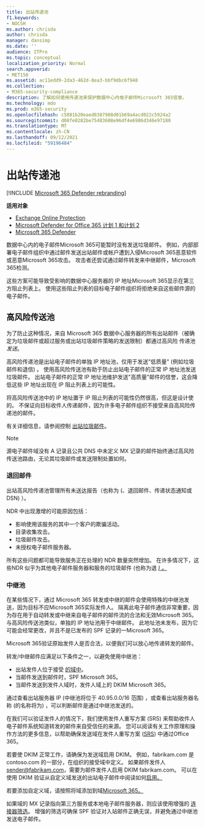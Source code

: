 ```yaml
---
title: 出站传递池
f1.keywords:
- NOCSH
ms.author: chrisda
author: chrisda
manager: dansimp
ms.date: ''
audience: ITPro
ms.topic: conceptual
localization_priority: Normal
search.appverid:
- MET150
ms.assetid: ac11edd9-2da3-462d-8ea3-bbf9dbc6f948
ms.collection:
- M365-security-compliance
description: 了解如何使用传递池来保护数据中心内电子邮件Microsoft 365信誉。
ms.technology: mdo
ms.prod: m365-security
ms.openlocfilehash: c5881b20eaed8387988d01b69a4acd022c5924a2
ms.sourcegitcommit: d08fe0282be75483608e96df4e6986d346e97180
ms.translationtype: MT
ms.contentlocale: zh-CN
ms.lasthandoff: 09/12/2021
ms.locfileid: "59196484"
---
```

# <a name="outbound-delivery-pools"></a>出站传递池

[!INCLUDE [Microsoft 365 Defender rebranding](../includes/microsoft-defender-for-office.md)]

**适用对象**
- [Exchange Online Protection](exchange-online-protection-overview.md)
- [Microsoft Defender for Office 365 计划 1 和计划 2](defender-for-office-365.md)
- [Microsoft 365 Defender](../defender/microsoft-365-defender.md)

数据中心内的电子邮件Microsoft 365可能暂时没有发送垃圾邮件。 例如，内部部署电子邮件组织中通过邮件发送出站邮件或帐户遭到入侵Microsoft 365恶意软件或恶意Microsoft 365攻击。 攻击者还尝试通过邮件转发来中继邮件，Microsoft 365检测。

这些方案可能导致受影响的数据中心服务器的 IP 地址Microsoft 365显示在第三方阻止列表上。 使用这些阻止列表的目标电子邮件组织将拒绝来自这些邮件源的电子邮件。

## <a name="high-risk-delivery-pool"></a>高风险传送池
为了防止这种情况，来自 Microsoft 365 数据中心服务器的所有出站邮件（被确定为垃圾邮件或超过服务或出站垃圾邮件策略的发送限制）[](/office365/servicedescriptions/exchange-online-service-description/exchange-online-limits#sending-limits-across-office-365-options)都通过高风险 [](configure-the-outbound-spam-policy.md)传递池 _发送_。

高风险传递池是出站电子邮件的单独 IP 地址池，仅用于发送"低质量" (例如垃圾邮件和退信) 。 [](backscatter-messages-and-eop.md) 使用高风险传送池有助于防止出站电子邮件的正常 IP 地址池发送垃圾邮件。 出站电子邮件的正常 IP 地址池维护发送"高质量"邮件的信誉，这会降低这些 IP 地址出现在 IP 阻止列表上的可能性。

将高风险传送池中的 IP 地址置于 IP 阻止列表的可能性仍然很高，但这是设计使的。 不保证向目标收件人传递邮件，因为许多电子邮件组织不接受来自高风险传递池的邮件。

有关详细信息，请参阅控制 [出站垃圾邮件](outbound-spam-controls.md)。

> [!NOTE]
> 源电子邮件域没有 A 记录且公共 DNS 中未定义 MX 记录的邮件始终通过高风险传送池路由，无论其垃圾邮件或发送限制处置如何。

### <a name="bounce-messages"></a>退回邮件

出站高风险传递池管理所有未送达报告（也称为 (、退回邮件、传递状态通知或 DSN) ）。

NDR 中出现激增的可能原因包括：

- 影响使用该服务的其中一个客户的欺骗活动。
- 目录收集攻击。
- 垃圾邮件攻击。
- 未授权电子邮件服务器。

所有这些问题都可能导致服务正在处理的 NDR 数量突然增加。 在许多情况下，这些NDR 似乎为其他电子邮件服务器和服务的垃圾邮件 (也称为退 _[) 。](backscatter-messages-and-eop.md)_


### <a name="relay-pool"></a>中继池

在某些情况下，通过 Microsoft 365 转发或中继的邮件会使用特殊的中继池发送，因为目标不应Microsoft 365实际发件人。 隔离此电子邮件通信非常重要，因为存在用于自动转发或中继来自电子邮件的邮件流的合法和无效Microsoft 365。 与高风险传送池类似，单独的 IP 地址池用于中继邮件。 此地址池未发布，因为它可能会经常更改，并且不是已发布的 SPF 记录的一Microsoft 365。

Microsoft 365验证原始发件人是否合法，以便我们可以放心地传递转发的邮件。

转发/中继邮件应满足以下条件之一，以避免使用中继池：

- 出站发件人位于接受 [的域中](/exchange/mail-flow-best-practices/manage-accepted-domains/manage-accepted-domains)。
- 当邮件发送到邮件时，SPF Microsoft 365。
- 当邮件发送到发件人域时，发件人域上的 DKIM Microsoft 365。
 
通过查看出站服务器 IP (中继池将位于 40.95.0.0/16 范围) ，或查看出站服务器名称 (的名称将为) ，可以判断邮件是通过中继池发送的。

在我们可以验证发件人的情况下，我们使用发件人重写方案 (SRS) 来帮助收件人电子邮件系统知道转发的邮件来自受信任的来源。 您可以阅读有关工作原理和操作方法的更多信息，以帮助确保发送域在发件人重写方案 ([SRS](/office365/troubleshoot/antispam/sender-rewriting-scheme)) 中通过Office 365。

若要使 DKIM 正常工作，请确保为发送域启用 DKIM。 例如，fabrikam.com 是 contoso.com 的一部分，在组织的接受域中定义。 如果邮件发件人 sender@fabrikam.com，需要为邮件发件人启用 DKIM fabrikam.com。 可以在使用 DKIM 验证从自定义域发送的出站电子邮件中阅读如何[启用。](use-dkim-to-validate-outbound-email.md)

若要添加自定义域，请按照将域添加到域[Microsoft 365。](../../admin/setup/add-domain.md)

如果域的 MX 记录指向第三方服务或本地电子邮件服务器，则应该使用增强的 [连接器筛选](/exchange/mail-flow-best-practices/use-connectors-to-configure-mail-flow/enhanced-filtering-for-connectors)。 增强的筛选可确保 SPF 验证对入站邮件正确无误，并避免通过中继池发送电子邮件。

